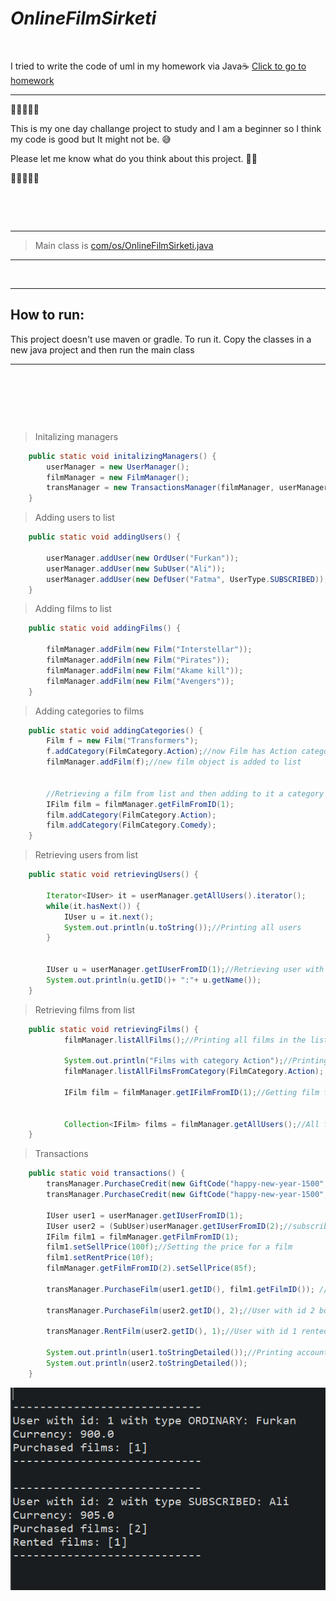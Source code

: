 # ***OnlineFilmSirketi***

<p>&nbsp;</p>


I tried to write the code of uml in my homework via Java☕ [Click to go to homework](https://github.com/furkanaliunal/PatikaDevOOP#-%C3%B6dev-4---online-film-sitesi)

---

🔶🔷💠🔷🔶

This is my one day challange project to study and I am a beginner so I think my code is good but It might not be. 😅

Please let me know what do you think about this project. 🙏🏻  

🔶🔷💠🔷🔶

<p>&nbsp;</p>
<p>&nbsp;</p>

---

>Main class is [com/os/OnlineFilmSirketi.java](https://github.com/furkanaliunal/PatikaOOP-OnlineFilmSirketi-in-Java-/blob/main/src/com/os/OnlineFilmSirketi.java)

---

<p>&nbsp;</p>

---

## How to run:
This project doesn't use maven or gradle. 
To run it. Copy the classes in a new java project and then run the main class 

---

<p>&nbsp;</p>
<p>&nbsp;</p>
<p>&nbsp;</p>

>Initalizing managers
```java
    public static void initalizingManagers() {
		userManager = new UserManager();
		filmManager = new FilmManager();
		transManager = new TransactionsManager(filmManager, userManager);//requires both managers
    }
```

>Adding users to list
```java
    public static void addingUsers() {
		
		userManager.addUser(new OrdUser("Furkan"));
		userManager.addUser(new SubUser("Ali"));
		userManager.addUser(new DefUser("Fatma", UserType.SUBSCRIBED));//DefUser is just for testing purposes
    }
```

>Adding films to list
```java
    public static void addingFilms() {

		filmManager.addFilm(new Film("Interstellar"));
		filmManager.addFilm(new Film("Pirates"));
		filmManager.addFilm(new Film("Akame kill"));
		filmManager.addFilm(new Film("Avengers"));
	}
```

>Adding categories to films
```java
    public static void addingCategories() {
        Film f = new Film("Transformers");
		f.addCategory(FilmCategory.Action);//now Film has Action category
		filmManager.addFilm(f);//new film object is added to list


        //Retrieving a film from list and then adding to it a category
        IFilm film = filmManager.getFilmFromID(1);
		film.addCategory(FilmCategory.Action);
		film.addCategory(FilmCategory.Comedy);
	}
```

>Retrieving users from list
```java
    public static void retrievingUsers() {
		
		Iterator<IUser> it = userManager.getAllUsers().iterator();
		while(it.hasNext()) {
			IUser u = it.next();
			System.out.println(u.toString());//Printing all users
		}
		
		
		IUser u = userManager.getIUserFromID(1);//Retrieving user with ID 1
		System.out.println(u.getID()+ ":"+ u.getName());
	}
```

>Retrieving films from list
```java
    public static void retrievingFilms() {
			filmManager.listAllFilms();//Printing all films in the list

			System.out.println("Films with category Action");//Printing all films from a category
			filmManager.listAllFilmsFromCategory(FilmCategory.Action);

            IFilm film = filmManager.getIFilmFromID(1);//Getting film from id

            
			Collection<IFilm> films = filmManager.getAllUsers();//All films from the list an object
	}
```

>Transactions
```java
    public static void transactions() {
		transManager.PurchaseCredit(new GiftCode("happy-new-year-1500", 1000, 1));//1000 Credit has been added to user with id 1
		transManager.PurchaseCredit(new GiftCode("happy-new-year-1500", 1000, 2));
		
		IUser user1 = userManager.getIUserFromID(1);
		IUser user2 = (SubUser)userManager.getIUserFromID(2);//subscribed one
		IFilm film1 = filmManager.getFilmFromID(1);
		film1.setSellPrice(100f);//Setting the price for a film
		film1.setRentPrice(10f);
		filmManager.getFilmFromID(2).setSellPrice(85f);
		
		transManager.PurchaseFilm(user1.getID(), film1.getFilmID()); //User with id 1 bought a film

		transManager.PurchaseFilm(user2.getID(), 2);//User with id 2 bought a film

		transManager.RentFilm(user2.getID(), 1);//User with id 1 rented a film

		System.out.println(user1.toStringDetailed());//Printing account details
		System.out.println(user2.toStringDetailed());
	}
```
![Output](src/images/1.png)
